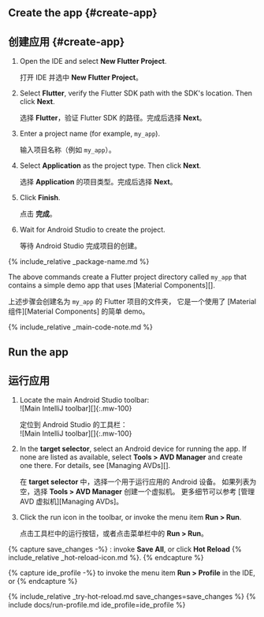 <div class="tab-pane" id="androidstudio" role="tabpanel" aria-labelledby="androidstudio-tab" markdown="1">

## Create the app {#create-app}

## 创建应用 {#create-app}

1. Open the IDE and select **New Flutter Project**.

   打开 IDE 并选中 **New Flutter Project**。

2. Select **Flutter**, verify the Flutter SDK path with the SDK's location.
   Then click **Next**.

   选择 **Flutter**，验证 Flutter SDK 的路径。完成后选择 **Next**。

3. Enter a project name (for example, `my_app`).

   输入项目名称（例如 `my_app`）。

4. Select **Application** as the project type. Then click **Next**.

   选择 **Application** 的项目类型。完成后选择 **Next**。

5. Click **Finish**.

   点击 **完成**。

6. Wait for Android Studio to create the project.

   等待 Android Studio 完成项目的创建。

{% include_relative _package-name.md  %}

The above commands create a Flutter project directory called `my_app` that
contains a simple demo app that uses [Material Components][].

上述步骤会创建名为 `my_app` 的 Flutter 项目的文件夹，
它是一个使用了 [Material 组件][Material Components] 的简单 demo。

{% include_relative _main-code-note.md  %}

## Run the app

## 运行应用

 1. Locate the main Android Studio toolbar:<br>
    ![Main IntelliJ toolbar][]{:.mw-100}

    定位到 Android Studio 的工具栏：<br>
    ![Main IntelliJ toolbar][]{:.mw-100}

 1. In the **target selector**, select an Android device for running the app.
    If none are listed as available,
    select **Tools > AVD Manager** and create one there.
    For details, see [Managing AVDs][].

    在 **target selector** 中，选择一个用于运行应用的 Android 设备。
    如果列表为空，选择 **Tools > AVD Manager** 创建一个虚拟机。
    更多细节可以参考 [管理 AVD 虚拟机][Managing AVDs]。

 1. Click the run icon in the toolbar, or invoke the menu item **Run > Run**.

    点击工具栏中的运行按钮，或者点击菜单栏中的 **Run > Run**。

{% capture save_changes -%}
  : invoke **Save All**, or click **Hot Reload**
  {% include_relative _hot-reload-icon.md %}.
{% endcapture %}

{% capture ide_profile -%}
  to invoke the menu item **Run > Profile** in the IDE, or
{% endcapture %}

{% include_relative _try-hot-reload.md save_changes=save_changes %}
{% include docs/run-profile.md ide_profile=ide_profile %}

[trusted your computer]: {{site.url}}/get-started/install/macos#trust
</div>



